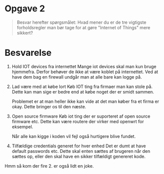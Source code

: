 # Opgave 2

> Besvar herefter spørgsmålet: Hvad mener du er de tre vigtigste forholdsregler man bør tage for at gøre "Internet of Things" mere sikkert?

# Besvarelse

1. Hold IOT devices fra internettet
    Mange iot devices skal man kun bruge hjemmefra.
    Derfor behøver de ikke at være koblet på internettet.
    Ved at have dem bag en firewall undgår man at alle bare kan logge på.
2. Lad være med at købe lort
    Køb IOT ting fra firmaer man kan stole på.
    Dette kan man sige er bedre end at købe noget der er smidt sammen.

    Problemet er at man heller ikke kan vide at det man køber fra et firma er okay.
    Dette bringer os til den næste.
3. Open source firmware
    Køb iot ting der er suporteret af open source firmware etc.
    Dette kan være routere der virker med openwrt for eksempel.

    Når alle kan kigge i koden vil fejl også hurtigere blive fundet.
4. Tilfældige credentials generet for hver enhed
    Det er dumt at have default passwords etc.
    Dette skal enten sættes af brugeren når den sættes op, eller den skal 
    have en sikker tilfældigt genereret kode.

Hmm så kom der fire 2. er også lidt en joke.
